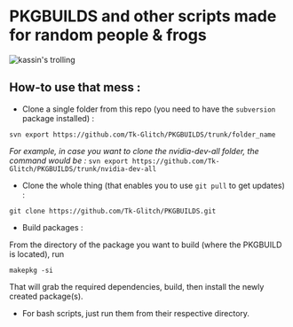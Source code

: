 # PKGBUILDS and other scripts made for random people & frogs

![kassin's trolling](https://user-images.githubusercontent.com/40970965/47018999-6c449400-d12c-11e8-9f3a-617d79587282.png)

## How-to use that mess :

 * Clone a single folder from this repo (you need to have the `subversion` package installed) :
```
svn export https://github.com/Tk-Glitch/PKGBUILDS/trunk/folder_name
```
*For example, in case you want to clone the nvidia-dev-all folder, the command would be :* `svn export https://github.com/Tk-Glitch/PKGBUILDS/trunk/nvidia-dev-all`


 * Clone the whole thing (that enables you to use `git pull` to get updates) :
```
git clone https://github.com/Tk-Glitch/PKGBUILDS.git
```


 * Build packages :

From the directory of the package you want to build (where the PKGBUILD is located), run
```
makepkg -si
```
That will grab the required dependencies, build, then install the newly created package(s).


 * For bash scripts, just run them from their respective directory.

